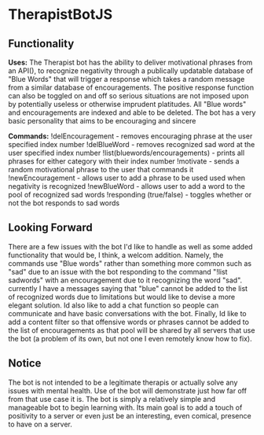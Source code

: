 # TherapistBotJS

## Functionality
**Uses:**
The Therapist bot has the ability to deliver motivational phrases from an API(), to recognize negativity through a publically updatable database of "Blue Words" that will trigger a response which takes a random message from a similar database of encouragements. The positive response function can also be toggled on and off so serious situations are not imposed upon by potentially useless or otherwise imprudent platitudes. All "Blue words" and encouragements are indexed and able to be deleted. The bot has a very basic personality that aims to be encouraging and sincere

**Commands:**
!delEncouragement - removes encouraging phrase at the user specified index number
!delBlueWord - removes recognized sad word at the user specified index number
!list(bluewords/encouragements) - prints all phrases for either category with their index number 
!motivate - sends a random motivational phrase to the user that commands it
!newEncouragement - allows user to add a phrase to be used used when negativity is recognized
!newBlueWord - allows user to add a word to the pool of recognized sad words
!responding (true/false) - toggles whether or not the bot responds to sad words

## Looking Forward
There are a few issues with the bot I'd like to handle as well as some added functionality that would be, I think, a welcom addition. Namely, the commands use "Blue words" rather than something more common such as "sad" due to an issue with the bot responding to the command "!list sadwords" with an encouragement due to it recognizing the word "sad". currently I have a messages saying that "blue" cannot be added to the list of recognized words due to limitations but would like to devise a more elegant solution. Id also like to add a chat function so people can communicate and have basic conversations with the bot. Finally, Id like to add a content filter so that offensive words or phrases cannot be added to the list of encouragements as that pool will be shared by all servers that use the bot (a problem of its own, but not one I even remotely know how to fix).

## Notice
The bot is not intended to be a legitimate therapis or actually solve any issues with mental health. Use of the bot will demonstrate just how far off from that use case it is. The bot is simply a relatively simple and manageable bot to begin learning with. Its main goal is to add a touch of positivity to a server or even just be an interesting, even comical, presence to have on a server.
